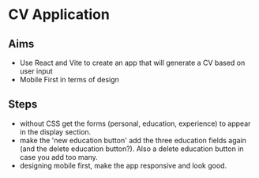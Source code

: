 # CV Application

## Aims

- Use React and Vite to create an app that will generate a CV based on user input
- Mobile First in terms of design

## Steps

- without CSS get the forms (personal, education, experience) to appear in the display section.
- make the 'new education button' add the three education fields again (and the delete education button?). Also a delete education button in case you add too many.
- designing mobile first, make the app responsive and look good.
